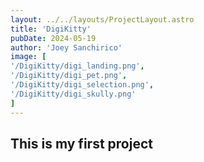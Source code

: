 ```yaml
--- 
layout: ../../layouts/ProjectLayout.astro
title: 'DigiKitty'
pubDate: 2024-05-19
author: 'Joey Sanchirico'
image: [
'/DigiKitty/digi_landing.png',
'/DigiKitty/digi_pet.png',
'/DigiKitty/digi_selection.png',
'/DigiKitty/digi_skully.png'
]
---
```


## This is my first project 

